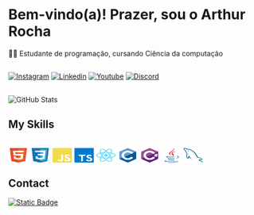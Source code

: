 # Bem-vindo(a)! Prazer, sou o Arthur Rocha

🥷🏾 Estudante de programação, cursando Ciência da computação

##

[![Instagram](https://img.shields.io/badge/Instagram-E4405F?style=for-the-badge&logo=instagram&logoColor=white)](https://www.instagram.com/arthurrochx/)
[![Linkedin](https://img.shields.io/badge/LinkedIn-0077B5?style=for-the-badge&logo=linkedin&logoColor=white)](https://www.linkedin.com/in/arthurrochaa/)
[![Youtube](https://img.shields.io/badge/YouTube-FF0000?style=for-the-badge&logo=youtube&logoColor=white)](https://www.youtube.com/@arthurrochx)
[![Discord](https://img.shields.io/badge/Discord-7289DA?style=for-the-badge&logo=discord&logoColor=white)](https://discord.gg/vKRe6BEU2E)

##
![GitHub Stats](https://github-readme-stats.vercel.app/api?username=arthurrochx&show_icons=true&theme=transparent)


## My Skills

<div style="display: inline_block"><br>
  <img align="center" alt="arthur-HTML" height="30" width="40" src="https://raw.githubusercontent.com/devicons/devicon/master/icons/html5/html5-original.svg">
  <img align="center" alt="arthur-CSS" height="30" width="40" src="https://raw.githubusercontent.com/devicons/devicon/master/icons/css3/css3-original.svg">
  <img align="center" alt="arthur-Js" height="30" width="40" src="https://raw.githubusercontent.com/devicons/devicon/master/icons/javascript/javascript-plain.svg">
  <img align="center" alt="arthur-Ts" height="30" width="40" src="https://raw.githubusercontent.com/devicons/devicon/master/icons/typescript/typescript-plain.svg">
  <img align="center" alt="arthur-React" height="30" width="40" src="https://raw.githubusercontent.com/devicons/devicon/master/icons/react/react-original.svg">
  <img align="center" alt="arthur-C" height="30" width="40" src="https://raw.githubusercontent.com/devicons/devicon/master/icons/c/c-original.svg">
  <img align="center" alt="arthur-CSharp" height="30" width="40" src="https://raw.githubusercontent.com/devicons/devicon/master/icons/csharp/csharp-original.svg">
  <img align="center" alt="arthur-Java" height="30" width="40" src="https://raw.githubusercontent.com/devicons/devicon/master/icons/java/java-original.svg">
  <img align="center" alt="arthur-mysql" height="30" width="40" src="https://raw.githubusercontent.com/devicons/devicon/master/icons/mysql/mysql-original.svg">
</div>

##
    
## Contact

<div>
  <a href = "mailto:arthurrochadeveloper@gmail.com"><img alt="Static Badge" src="https://img.shields.io/badge/Gmail-D14836?style=for-the-badge&logo=gmail&logoColor=white" target="_blank"></a>
</div>
